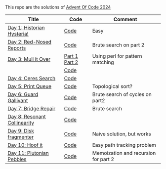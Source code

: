 This repo are the solutions of [Advent Of Code 2024](https://adventofcode/2024)

| Title                                                               | Code                                  | Comment                              |
|---------------------------------------------------------------------|---------------------------------------|--------------------------------------|
| [Day 1: Historian Hysteria!](https://adventofcode.com/2024/day/1)   | [Code](day1.q)                        | Easy                                 |
| [Day 2: Red-Nosed Reports](https://adventofcode.com/2024/day/2)     | [Code](day2.q)                        | Brute search on part 2               |
| [Day 3: Mull it Over](https://adventofcode.com/2024/day/3)          | [Part 1](day3.pl) [Part 2](day3_2.pl) | Using perl for pattern matching      |
|                                                                     | [Code](day3.q)                        |                                      |
| [Day 4: Ceres Search](https://adventofcode.com/2024/day/4)          | [Code](day4.q)                        |                                      |
| [Day 5: Print Queue](https://adventofcode.com/2024/day/5)           | [Code](day5.q)                        | Topological sort?                    |
| [Day 6: Guard Gallivant](https://adventofcode.com/2024/day/6)       | [Code](day6.q)                        | Brute search of cycles on part2      |
| [Day 7: Bridge Repair](https://adventofcode.com/2024/day/7)         | [Code](day7.q)                        | Brute search                         |
| [Day 8: Resonant Collinearity](https://adventofcode.com/2024/day/8) | [Code](day8.q)                        |                                      |
| [Day 9: Disk fragmenter](https://adventofcode.com/2024/day/9)       | [Code](day9.q)                        | Naive solution, but works            |
| [Day 10: Hoof it](https://adventofcode.com/2024/day/10)             | [Code](day10.q)                       | Easy path tracking problem           |
| [Day 11: Plutonian Pebbles](https://adventofcode.com/2024/day/11)   | [Code](day11.q)                       | Memoization and recursion for part 2 |














